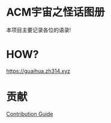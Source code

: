 # ACM宇宙之怪话图册
本项目主要记录各位的语录!

# HOW?
https://guaihua.zh314.xyz

# 贡献
[Contribution Guide](docs/CONTRIBUTING.md)